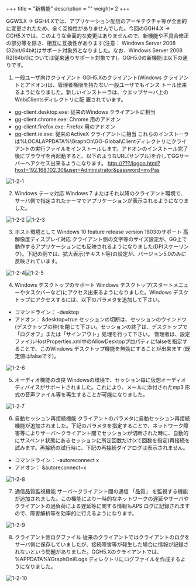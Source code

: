+++
title = "新機能"
description = ""
weight= 2
+++

GGW3.X → GGH4.Xでは、アプリケーション配信のアーキテクチャ等が全面的に変更されたため、全く互換性がありませんでした。今回のGGH4.X → GGH5.Xでは、このような全面的な変更はありませんので、新機能や不具合修正の部分等を除き、相互に互換性があります(注意： Windows Server 2008 (32bit/64bit)はサポート対象外となりました。なお、Windows Server 2008 R2(64bit)については従来通りサポート対象です)。GGH5.0の新機能は以下の通りです。

1. 一般ユーザ向けクライアント GGH5.Xのクライアント(Windows クライアントとアドオン)は、管理者権限を持たない一般ユーザでもインス トール出来るようになりました。新しいインストーラは、ウエッブサーバ上の Web\Clientsディレクトリに配 置されています。
  - gg-client.desktop.exe: 従来のWindows クライアントに相当
  - gg-client.chrome.exe: Chrome 用のアドオン
  - gg-client.firefox.exe: Firefox 用のアドオン
  - gg-client.ie.exe: 従来のActiveX クライアントに相当 これらのインストーラは%LOCALAPPDATA%\GraphOn\GO-Global\Clientディレクトリにクライアントの実行ファイルをインストールします。アドオンのインストール完了後にブラウザを再起動すると、以下のようなURL(サンプル)を介してGGサーバーへアクセス出来るようになります。 [http://???/logon.html?host=192.168.102.30&user=Administrator&password=myPas](http:/???/logon.html?host=192.168.102.30&user=Administrator&password=myPass)

![1-2-1](/image5/1-2-1.png) 

2. Windows テーマ対応 Windows 7 またはそれ以降のクライアント環境で、サーバ側で指定されたテーマでアプリケーションが表示されるようになりました。

![1-2-2](/image5/1-2-2.png) ![1-2-3](/image5/1-2-3.png)

3. ホスト環境として Windows 10 feature release version 1803のサポート 高解像度ディスプレイ対応 クライアント側の文字等のサイズ設定が、GG上で動作するアプリケーションにも反映されるようになりました(DPIスケーリング)。下記の例では、拡大表示(テキスト等)の設定が、バージョン5.0のみに反映されています。

![1-2-4](/image5/1-2-4.png)![1-2-5](/image5/1-2-5.png)

4. Windows デスクトップのサポート Windows デスクトップ(スタートメニューやタスクバーなど)にアクセス出来るようになりました。Windows デスクトップにアクセスするには、以下のパラメタを追加して下さい。
  - コマンドライン： -desktop
  - アドオン： &desktop=true セッションの切断は、セッションのウインドウ(デスクトップの枠)を閉じて下さい。セッションの終了は、デスクトップで「ログオフ」または「サインアウト」処理を行って下さい。 管理者は、設定ファイルHostProperties.xml中のAllowDesktopプロパティにfalseを指定することで、このWindows デスクトップ機能を無効にすることが出来ます (既定値はfalseです)。

![1-2-6](/image5/1-2-6.png)

5. オーディオ機能の改良 Windowsの環境で、セッション毎に仮想オーディオディバイスがサポートされました。これにより、メールに添付されたmp3 形式の音声ファイル等を再生することが可能になりました。

![1-2-7](/image5/1-2-7.png)

6. 自動セッション再接続機能 クライアントのパラメタに自動セッション再接続機能が追加されました。下記のパラメタを指定することで、ネットワーク障害等によりサーバ～クライアント間でセッションが切断された時に、自動的にサスペンド状態にあるセッションに所定回数だけ(xで回数を指定)再接続を試みます。再接続の試行時に、下記の再接続ダイアログは表示されません。
  - コマンドライン： -autoreconnect x
  - アドオン： &autoreconnect=x

![1-2-8](/image5/1-2-8.png)

7. 通信品質監視機能 サーバ～クライアント間の通信 「品質」 を監視する機能が追加されました。この機能により一時的なネットワークの遅延やサーバやクライアントの過負荷による遅延等に関する情報もAPS ログに記録されますので、障害解析等を効率的に行えるようになります。

![1-2-9](/image5/1-2-9.png)

8. クライアント側ログファイル 従来のクライアントではクライアントのログをサーバ側に保存していましたが、接続障害等が発生した場合に情報が記録されないという問題がありました。GGH5.Xのクライアントでは、 %APPDATA%¥GraphOn¥Logs ディレクトリにログファイルを作成するようになりました。

![1-2-10](/image5/1-2-10.png)